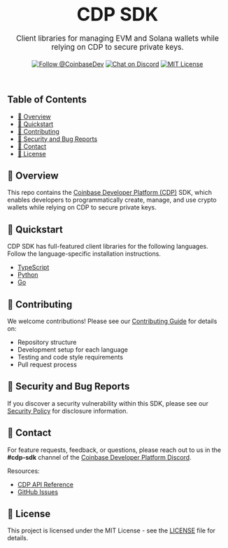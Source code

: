 <div align="center">
  <h1 style="font-size: 3em; margin-bottom: 20px;">
    CDP SDK
  </h1>

  <p style="font-size: 1.2em; max-width: 600px; margin: 0 auto 20px;">
    Client libraries for managing EVM and Solana wallets while relying on CDP to secure private keys.
  </p>

[![Follow @CoinbaseDev](https://img.shields.io/twitter/follow/CoinbaseDev.svg?style=social)](https://x.com/CoinbaseDev)
[![Chat on Discord](https://img.shields.io/badge/Chat%20on-Discord-5865F2?style=flat-square&logo=discord&logoColor=white)](https://discord.gg/invite/cdp)
[![MIT License](https://img.shields.io/badge/license-MIT-0052FF?style=flat-square)](https://github.com/coinbase/cdp-sdk/blob/main/LICENSE.md)

</div>

<br />

## Table of Contents

- [📖 Overview](#-overview)
- [🚀 Quickstart](#-quickstart)
- [🤝 Contributing](#-contributing)
- [🚨 Security and Bug Reports](#-security-and-bug-reports)
- [📧 Contact](#-contact)
- [📝 License](#-license)

## 📖 Overview

This repo contains the [Coinbase Developer Platform (CDP)](https://docs.cdp.coinbase.com/) SDK, which enables developers to programmatically create, manage, and use crypto wallets while relying on CDP to secure private keys.

## 🚀 Quickstart

CDP SDK has full-featured client libraries for the following languages. Follow the language-specific installation instructions.

- [TypeScript](./typescript)
- [Python](./python)
- [Go](./go)

## 🤝 Contributing

We welcome contributions! Please see our [Contributing Guide](CONTRIBUTING.md) for details on:

- Repository structure
- Development setup for each language
- Testing and code style requirements
- Pull request process

## 🚨 Security and Bug Reports

If you discover a security vulnerability within this SDK, please see our [Security Policy](SECURITY.md) for disclosure information.

## 📧 Contact

For feature requests, feedback, or questions, please reach out to us in the
**#cdp-sdk** channel of the [Coinbase Developer Platform Discord](https://discord.com/invite/cdp).

Resources:

- [CDP API Reference](https://docs.cdp.coinbase.com/api-v2/docs/welcome)
- [GitHub Issues](https://github.com/coinbase/cdp-sdk/issues)

## 📝 License

This project is licensed under the MIT License - see the [LICENSE](LICENSE.md) file for details.
